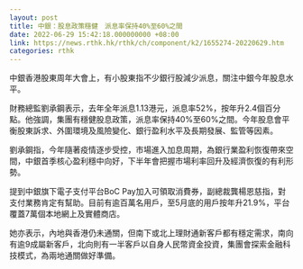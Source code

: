 ```yaml
---
layout: post
title: 中銀：股息政策穩健　派息率保持40%至60%之間
date: 2022-06-29 15:42:18.000000000 +08:00
link: https://news.rthk.hk/rthk/ch/component/k2/1655274-20220629.htm
categories: rthk
---
```


中銀香港股東周年大會上，有小股東指不少銀行股減少派息，關注中銀今年股息水平。

財務總監劉承鋼表示，去年全年派息1.13港元，派息率52%，按年升2.4個百分點。他強調，集團有穩健股息政策，派息率保持40%至60%之間。今年股息會平衡股東訴求、外圍環境及風險變化、銀行盈利水平及長期發展、監管等因素。

劉承鋼指，今年隨著疫情逐步受控，市場進入加息周期，為銀行業盈利恢復帶來空間，中銀首季核心盈利穩中向好，下半年會把握市場利率回升及經濟恢復的有利形勢。

提到中銀旗下電子支付平台BoC Pay加入可領取消費券，副總裁龔楊恩慈指，對支付業務肯定有幫助。目前有逾百萬名用戶，至5月底的用戶按年升21.9%，平台覆蓋7萬個本地網上及實體商店。

她亦表示，內地與香港仍未通關，但南下或北上理財通新客戶都有穩定需求，南向有逾9成屬新客戶，北向則有一半客戶以自身人民幣資金投資，集團會探索金融科技模式，為兩地通關做好準備。
